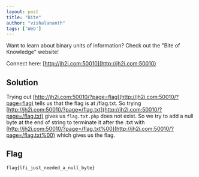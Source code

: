 ```yaml
---
layout: post
title: "Bite"
author: "vishalananth"
tags: ['Web']
---
```


Want to learn about binary units of information? Check out the "Bite of Knowledge" website!

Connect here:
[http://jh2i.com:50010](http://jh2i.com:50010)


## Solution

Trying out [http://jh2i.com:50010/?page=flag](http://jh2i.com:50010/?page=flag) tells us that the flag is at /flag.txt. So trying [http://jh2i.com:50010/?page=/flag.txt](http://jh2i.com:50010/?page=/flag.txt) gives us `flag.txt.php` does not exist. So we try to add a null byte at the end of string to terminate it after the .txt with [http://jh2i.com:50010/?page=/flag.txt%00](http://jh2i.com:50010/?page=/flag.txt%00) which gives us the flag.

## Flag

```
flag{lfi_just_needed_a_null_byte}
```

